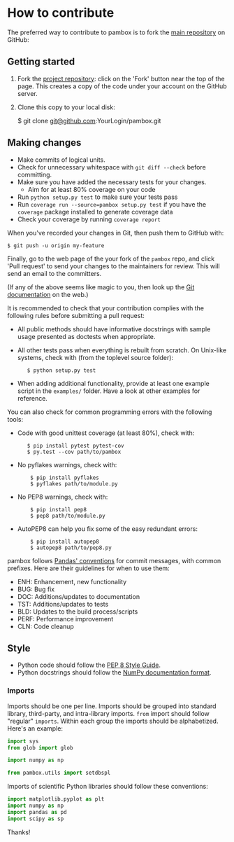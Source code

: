 How to contribute
=================

The preferred way to contribute to pambox is to fork the
[main repository](http://github.com/achabotl/pambox/) on GitHub:


Getting started
---------------

1. Fork the [project repository](http://github.com/achabotl/pambox): click on the 'Fork' button near the top of the page. This creates a copy of the code under your account on the GitHub server.
2. Clone this copy to your local disk:

    $ git clone git@github.com:YourLogin/pambox.git



Making changes
--------------

* Make commits of logical units.
* Check for unnecessary whitespace with `git diff --check` before committing.
* Make sure you have added the necessary tests for your changes.
    * Aim for at least 80% coverage on your code
* Run `python setup.py test` to make sure your tests pass
* Run `coverage run --source=pambox setup.py test` if you have the `coverage`
package installed to generate coverage data
* Check your coverage by running `coverage report`

When you've recorded your changes in Git, then push them to GitHub with:

    $ git push -u origin my-feature

Finally, go to the web page of the your fork of the `pambox` repo,
and click 'Pull request' to send your changes to the maintainers for
review. This will send an email to the committers.

(If any of the above seems like magic to you, then look up the
[Git documentation](http://git-scm.com/documentation) on the web.)

It is recommended to check that your contribution complies with the
following rules before submitting a pull request:

-  All public methods should have informative docstrings with sample
   usage presented as doctests when appropriate.

-  All other tests pass when everything is rebuilt from scratch. On
   Unix-like systems, check with (from the toplevel source folder):

          $ python setup.py test

-  When adding additional functionality, provide at least one
   example script in the ``examples/`` folder. Have a look at other
   examples for reference.

You can also check for common programming errors with the following
tools:

-  Code with good unittest coverage (at least 80%), check with:

          $ pip install pytest pytest-cov
          $ py.test --cov path/to/pambox

-  No pyflakes warnings, check with:

           $ pip install pyflakes
           $ pyflakes path/to/module.py

-  No PEP8 warnings, check with:

           $ pip install pep8
           $ pep8 path/to/module.py

-  AutoPEP8 can help you fix some of the easy redundant errors:

           $ pip install autopep8
           $ autopep8 path/to/pep8.py

pambox follows [Pandas' conventions](https://github.com/pandas-dev/pandas/blob/7a2bcb6605bacea858ec14cfac424898deb568b3/.github/CONTRIBUTING.md#contributing-your-changes-to-pandas) for commit messages, with common prefixes. Here are their guidelines for when to use them:

- ENH: Enhancement, new functionality
- BUG: Bug fix
- DOC: Additions/updates to documentation
- TST: Additions/updates to tests
- BLD: Updates to the build process/scripts
- PERF: Performance improvement
- CLN: Code cleanup


Style
-----

- Python code should follow the [PEP 8 Style Guide][pep8].
- Python docstrings should follow the [NumPy documentation format][numpydoc].

### Imports

Imports should be one per line.
Imports should be grouped into standard library, third-party,
and intra-library imports. `from` import should follow "regular" `imports`.
Within each group the imports should be alphabetized.
Here's an example:

```python
import sys
from glob import glob

import numpy as np

from pambox.utils import setdbspl
```

Imports of scientific Python libraries should follow these conventions:

```python
import matplotlib.pyplot as plt
import numpy as np
import pandas as pd
import scipy as sp
```


Thanks!

[pep8]: http://legacy.python.org/dev/peps/pep-0008/
[numpydoc]: https://github.com/numpy/numpy/blob/master/doc/HOWTO_DOCUMENT.rst.txt

